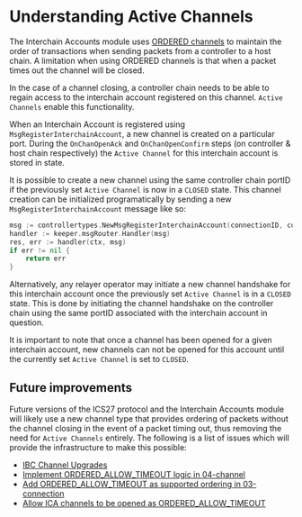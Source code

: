 <!--
order: 8
-->

# Understanding Active Channels 

The Interchain Accounts module uses [ORDERED channels](https://github.com/cosmos/ibc/tree/master/spec/core/ics-004-channel-and-packet-semantics#ordering) to maintain the order of transactions when sending packets from a controller to a host chain. A limitation when using ORDERED channels is that when a packet times out the channel will be closed. 

In the case of a channel closing, a controller chain needs to be able to regain access to the interchain account registered on this channel. `Active Channels` enable this functionality. 

When an Interchain Account is registered using `MsgRegisterInterchainAccount`, a new channel is created on a particular port. During the `OnChanOpenAck` and `OnChanOpenConfirm` steps (on controller & host chain respectively) the `Active Channel` for this interchain account is stored in state.

It is possible to create a new channel using the same controller chain portID if the previously set `Active Channel` is now in a `CLOSED` state. This channel creation can be initialized programatically by sending a new `MsgRegisterInterchainAccount` message like so:

```go
msg := controllertypes.NewMsgRegisterInterchainAccount(connectionID, controllerAddress, version)
handler := keeper.msgRouter.Handler(msg)
res, err := handler(ctx, msg)
if err != nil {
    return err
}
```

Alternatively, any relayer operator may initiate a new channel handshake for this interchain account once the previously set `Active Channel` is in a `CLOSED` state. This is done by initiating the channel handshake on the controller chain using the same portID associated with the interchain account in question.  

It is important to note that once a channel has been opened for a given interchain account, new channels can not be opened for this account until the currently set `Active Channel` is set to `CLOSED`. 

## Future improvements

Future versions of the ICS27 protocol and the Interchain Accounts module will likely use a new channel type that provides ordering of packets without the channel closing in the event of a packet timing out, thus removing the need for `Active Channels` entirely.
The following is a list of issues which will provide the infrastructure to make this possible:

- [IBC Channel Upgrades](https://github.com/cosmos/ibc-go/issues/1599)
- [Implement ORDERED_ALLOW_TIMEOUT logic in 04-channel](https://github.com/cosmos/ibc-go/issues/1661)
- [Add ORDERED_ALLOW_TIMEOUT as supported ordering in 03-connection](https://github.com/cosmos/ibc-go/issues/1662)
- [Allow ICA channels to be opened as ORDERED_ALLOW_TIMEOUT](https://github.com/cosmos/ibc-go/issues/1663)
